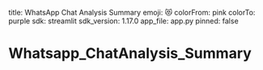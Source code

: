 title: WhatsApp Chat Analysis Summary
emoji: 😻
colorFrom: pink
colorTo: purple
sdk: streamlit
sdk_version: 1.17.0
app_file: app.py
pinned: false 


# Whatsapp_ChatAnalysis_Summary
